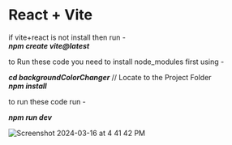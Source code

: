 # React + Vite

if vite+react is not install then run - <br>
<b><i>npm create vite@latest</i></b>


to Run these code you need to install node_modules first using - <br>

<b><i>cd backgroundColorChanger</i></b> // Locate to the Project Folder<br>
<b><i>npm install</i></b>

to run these code run -

<b><i>npm run dev</i></b>


![Screenshot 2024-03-16 at 4 41 42 PM](https://github.com/aniketrindhe692002/randomPasswordGenerator/assets/102817451/70462a6a-26b4-4151-b3e0-4caf485fb4b1)
